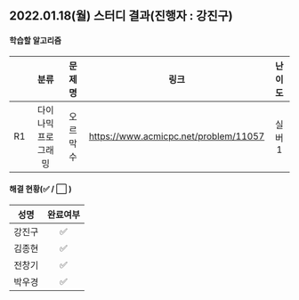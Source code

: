 ## 2022.01.18(월) 스터디 결과(진행자 : 강진구)

#### 학습할 알고리즘

|      |        분류        |  문제명   |                 링크                  | 난이도 |
| :--: | :----------------: | :-------: | :-----------------------------------: | :----: |
|  R1  | 다이나믹프로그래밍 | 오르막 수 | https://www.acmicpc.net/problem/11057 | 실버1  |

#### 해결 현황(:white_check_mark: / :white_large_square:  )

|  성명  |       완료여부       |
| :----: | :------------------: |
| 강진구 | :white_check_mark: |
| 김종현 | :white_check_mark: |
| 전창기 | :white_check_mark: |
| 박우경 | :white_check_mark: |

